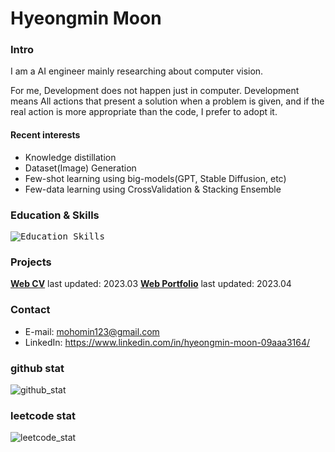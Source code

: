 # Hyeongmin Moon

### Intro
I am a AI engineer mainly researching about computer vision.

For me, Development does not happen just in computer. Development means All actions that present a solution when a problem is given, and if the real action is more appropriate than the code, I prefer to adopt it.
#### Recent interests
- Knowledge distillation
- Dataset(Image) Generation
- Few-shot learning using big-models(GPT, Stable Diffusion, etc)
- Few-data learning using CrossValidation & Stacking Ensemble

### Education & Skills
<kbd>![Education_Skills](https://user-images.githubusercontent.com/32811724/206066611-3231bdd2-fa7c-4699-86c7-8f07c185af70.png)</kbd>

### Projects
**[Web CV](https://mohomin.notion.site/mohomin/d0b18c9ace81452c97fe4c3ab0a8037d)** last updated: 2023.03
**[Web Portfolio](https://mohomin.notion.site/mohomin/4fcf2f8f5ebd46bdb7724ab16d1afada)** last updated: 2023.04

### Contact
* E-mail: mohomin123@gmail.com
* LinkedIn: https://www.linkedin.com/in/hyeongmin-moon-09aaa3164/

### github stat
![github_stat](https://github-readme-stats.vercel.app/api?username=HyeongminMoon&show_icons=true&theme=gruvbox)

### leetcode stat
![leetcode_stat](https://leetcard.jacoblin.cool/HyeongminMoon?ext=activity)
